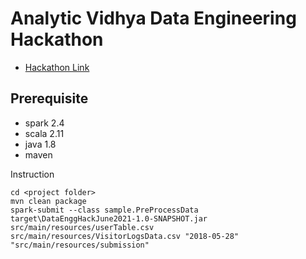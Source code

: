 # Analytic Vidhya Data Engineering Hackathon

- [Hackathon Link](https://datahack.analyticsvidhya.com/contest/job-a-thon-june-2021/)
## Prerequisite
- spark 2.4
- scala 2.11
- java 1.8
- maven

Instruction
```
cd <project folder>
mvn clean package
spark-submit --class sample.PreProcessData target\DataEnggHackJune2021-1.0-SNAPSHOT.jar src/main/resources/userTable.csv src/main/resources/VisitorLogsData.csv "2018-05-28" "src/main/resources/submission"
```

